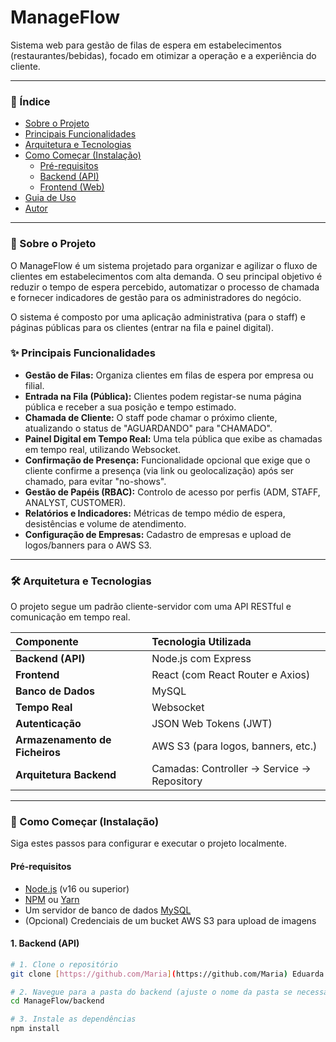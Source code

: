  #   ManageFlow 


Sistema web para gestão de filas de espera em estabelecimentos (restaurantes/bebidas), focado em otimizar a operação e a experiência do cliente. 

---

### 📖 Índice

- [Sobre o Projeto](#-sobre-o-projeto)
- [Principais Funcionalidades](#-principais-funcionalidades)
- [Arquitetura e Tecnologias](#-arquitetura-e-tecnologias)
- [Como Começar (Instalação)](#-como-começar-instalação)
  - [Pré-requisitos](#pré-requisitos)
  - [Backend (API)](#backend-api)
  - [Frontend (Web)](#frontend-web)
- [Guia de Uso](#-guia-de-uso)
- [Autor](#-autor)

---

### 🎯 Sobre o Projeto

O ManageFlow é um sistema projetado para organizar e agilizar o fluxo de clientes em estabelecimentos com alta demanda. O seu principal objetivo é reduzir o tempo de espera percebido, automatizar o processo de chamada e fornecer indicadores de gestão para os administradores do negócio. 

O sistema é composto por uma aplicação administrativa (para o staff) e páginas públicas para os clientes (entrar na fila e painel digital). 

### ✨ Principais Funcionalidades

- **Gestão de Filas:** Organiza clientes em filas de espera por empresa ou filial.
- **Entrada na Fila (Pública):** Clientes podem registar-se numa página pública e receber a sua posição e tempo estimado. 
- **Chamada de Cliente:** O staff pode chamar o próximo cliente, atualizando o status de "AGUARDANDO" para "CHAMADO". 
- **Painel Digital em Tempo Real:** Uma tela pública que exibe as chamadas em tempo real, utilizando Websocket. 
- **Confirmação de Presença:** Funcionalidade opcional que exige que o cliente confirme a presença (via link ou geolocalização) após ser chamado, para evitar "no-shows". 
- **Gestão de Papéis (RBAC):** Controlo de acesso por perfis (ADM, STAFF, ANALYST, CUSTOMER). 
- **Relatórios e Indicadores:** Métricas de tempo médio de espera, desistências e volume de atendimento. 
- **Configuração de Empresas:** Cadastro de empresas e upload de logos/banners para o AWS S3. 

---

### 🛠️ Arquitetura e Tecnologias

O projeto segue um padrão cliente-servidor com uma API RESTful e comunicação em tempo real.

| Componente | Tecnologia Utilizada |
| :--- | :--- |
| **Backend (API)** | Node.js com Express |
| **Frontend** | React (com React Router e Axios) |
| **Banco de Dados** | MySQL  |
| **Tempo Real** | Websocket |
| **Autenticação** | JSON Web Tokens (JWT)  |
| **Armazenamento de Ficheiros** | AWS S3 (para logos, banners, etc.)  |
| **Arquitetura Backend** | Camadas: Controller → Service → Repository  |

---

### 🏁 Como Começar (Instalação)

Siga estes passos para configurar e executar o projeto localmente.

#### Pré-requisitos

- [Node.js](https://nodejs.org/) (v16 ou superior)
- [NPM](https://www.npmjs.com/) ou [Yarn](https://yarnpkg.com/)
- Um servidor de banco de dados [MySQL](https://www.mysql.com/)
- (Opcional) Credenciais de um bucket AWS S3 para upload de imagens 

#### 1. Backend (API)

```bash
# 1. Clone o repositório
git clone [https://github.com/Maria](https://github.com/Maria) Eduarda Lustre/ManageFlow.git 

# 2. Navegue para a pasta do backend (ajuste o nome da pasta se necessário)
cd ManageFlow/backend

# 3. Instale as dependências
npm install

